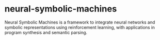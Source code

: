 # neural-symbolic-machines
Neural Symbolic Machines is a framework to integrate neural networks and symbolic representations using reinforcement learning, with applications in program synthesis and semantic parsing.
